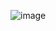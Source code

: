 ![image](https://github.com/bilalpirzada/CSSColorMarkers/assets/62239033/538d6972-92d9-4d01-9e79-198a074d71ea)
